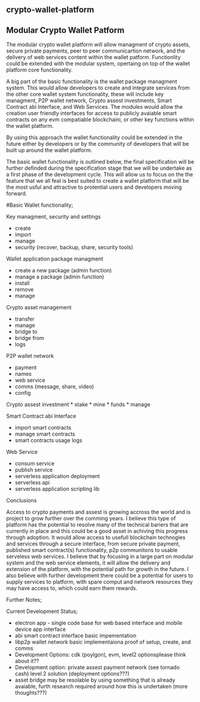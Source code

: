## crypto-wallet-platform

## Modular Crypto Wallet Patform

The modular crypto wallet platform will allow managment of crypto assets, secure private payments, peer to peer communicartion network, and the delivery of web services content within the wallet patform. Functionlity could be extended with the modular system, opertaing on top of the wallet platform core functionality. 

A big part of the basic functionality is the wallet package managment system. This would allow developers to create and integrate services from the other core wallet system functionality, these will include key managment, P2P wallet network, Crypto assest investments, Smart Contract abi Interface, and Web Services. The modules would allow the creation user friendly interfaces for access to publicly avaiable smart contracts on any evm compatiable blockchaini, or other key functions within the wallet platform.

By using this approach the wallet functionality could be extended in the future either by developers or by the community of developers that will be built up around the wallet platform.

The basic wallet functionality is outlined below, the final specification will be further definded during the specification stage that we will be undertake as a first phase of the development cycle. This will allow us to focus on the the feature that we all feal is best suited to create a wallet platform that will be the most usful and attractive to protential users and developers moving forward. 

#Basic Wallet functionality;

  Key managment, security and settings
   * create
   * import
   * manage
   * security (recover, backup, share, security tools) 

  Wallet application package managment
   * create a new package (admin function)
   * manage a package (admin function)
   * install
   * remove
   * manage

  Crypto asset management
   * transfer
   * manage
   * bridge to
   * bridge from
   * logs

  P2P wallet network
   * payment
   * names
   * web service
   * comms (message, share, video)
   * config

  Crypto assest investment
    * stake
    * mine
    * funds 
    * manage

  Smart Contract abi Interface
   * import smart contracts
   * manage smart contracts
   * smart contracts usage logs

  Web Service
   * consum service
   * publish service
   * serverless application deployment
   * serverless api
   * serverless application scripting lib



Conclusions

Access to crypto payments and assest is growing accross the world and is project to grow further over the comming years. I believe this type of platform has the potential to resolve many of the technical bariers that are currently in place and this could be a good asset in achiving this progress through adoption.
It would allow access to usefull blockchain technogies and services through a secure interface, from secure private payment, published smart contract(s) functionality, p2p communitons to usable serveless web services.
I believe that by focusing in a large part on modular system and the web service elements, it will allow the delivery and extension of the platform, with the potential path for growth in the future.
I also believe with further development there could be a potential for users to supply services to platform, with spare comput and network resources they may have access to, which could earn them rewards. 


Further Notes;

Current Development Status;
 * electron app - single code base for web based interface and mobile device app interface
 * abi smart contract interface basic impementation
 * libp2p wallet network basic implementaiona proof of setup, create, and comms
 * Development Options: cdk (poylgon), evm, level2 optionsplease think about it??
 * Development option: private assest payment network (see tornado cash) level 2 solution (deployment options???)
 * asset bridge may be resolable by using something that is already avaiable, furth research required around how this is undertaken (more thoughts???)
